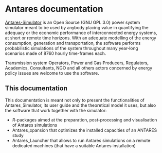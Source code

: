 # Antares documentation
[Antares-Simulator](https://antares-simulator.org/) is an Open Source (GNU GPL 3.0) power system simulator
meant to be used by anybody placing value in quantifying the adequacy or
the economic performance of interconnected energy systems, at short or remote time horizons.
With an adequate modelling of the energy consumption, generation and transportation,
the software performs probabilistic simulations of the system throughout many year-long
scenarios made of 8760 hourly time-frames each.

Transmission system Operators, Power and Gas Producers, Regulators, Academics,
Consultants, NGO and all others actors concerned by energy policy issues are welcome to use the software. 

## This documentation
This documentation is meant not only to present the functionalities of Antares_Simulator, its user guide and the theoretical 
model it uses, but also the software that work together with the simulator:

- _R_-packages aimed at the preparation, post-processing and visualisation of Antares simulations
- Antares_xpansion that optimizes the installed capacities of an ANTARES study
- Antares_Launcher that allows to run Antares simulations on a remote dedicated machines (that have a suitable Antares installation)
